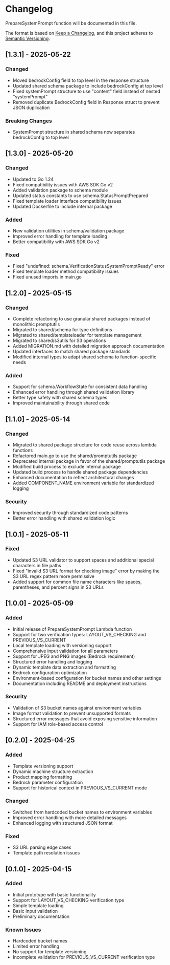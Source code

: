 # Changelog

PrepareSystemPrompt function will be documented in this file.

The format is based on [Keep a Changelog](https://keepachangelog.com/en/1.0.0/),
and this project adheres to [Semantic Versioning](https://semver.org/spec/v2.0.0.html).

## [1.3.1] - 2025-05-22

### Changed
- Moved bedrockConfig field to top level in the response structure
- Updated shared schema package to include bedrockConfig at top level
- Fixed systemPrompt structure to use "content" field instead of nested "systemPrompt"
- Removed duplicate BedrockConfig field in Response struct to prevent JSON duplication

### Breaking Changes
- SystemPrompt structure in shared schema now separates bedrockConfig to top level

## [1.3.0] - 2025-05-20

### Changed
- Updated to Go 1.24
- Fixed compatibility issues with AWS SDK Go v2
- Added validation package to schema module
- Updated status constants to use schema.StatusPromptPrepared
- Fixed template loader interface compatibility issues
- Updated Dockerfile to include internal package

### Added
- New validation utilities in schema/validation package
- Improved error handling for template loading
- Better compatibility with AWS SDK Go v2

### Fixed
- Fixed "undefined: schema.VerificationStatusSystemPromptReady" error
- Fixed template loader method compatibility issues
- Fixed unused imports in main.go

## [1.2.0] - 2025-05-15

### Changed
- Complete refactoring to use granular shared packages instead of monolithic promptutils
- Migrated to shared/schema for type definitions
- Migrated to shared/templateloader for template management
- Migrated to shared/s3utils for S3 operations
- Added MIGRATION.md with detailed migration approach documentation
- Updated interfaces to match shared package standards
- Modified internal types to adapt shared schema to function-specific needs

### Added
- Support for schema.WorkflowState for consistent data handling
- Enhanced error handling through shared validation library
- Better type safety with shared schema types
- Improved maintainability through shared code

## [1.1.0] - 2025-05-14

### Changed
- Migrated to shared package structure for code reuse across lambda functions
- Refactored main.go to use the shared/promptutils package
- Deprecated internal package in favor of the shared/promptutils package
- Modified build process to exclude internal package
- Updated build process to handle shared package dependencies
- Enhanced documentation to reflect architectural changes
- Added COMPONENT_NAME environment variable for standardized logging

### Security
- Improved security through standardized code patterns
- Better error handling with shared validation logic

## [1.0.1] - 2025-05-11

### Fixed
- Updated S3 URL validator to support spaces and additional special characters in file paths
- Fixed "invalid S3 URL format for checking image" error by making the S3 URL regex pattern more permissive
- Added support for common file name characters like spaces, parentheses, and percent signs in S3 URLs

## [1.0.0] - 2025-05-09

### Added
- Initial release of PrepareSystemPrompt Lambda function
- Support for two verification types: LAYOUT_VS_CHECKING and PREVIOUS_VS_CURRENT
- Local template loading with versioning support
- Comprehensive input validation for all parameters
- Support for JPEG and PNG images (Bedrock requirement)
- Structured error handling and logging
- Dynamic template data extraction and formatting
- Bedrock configuration optimization
- Environment-based configuration for bucket names and other settings
- Documentation including README and deployment instructions

### Security
- Validation of S3 bucket names against environment variables
- Image format validation to prevent unsupported formats
- Structured error messages that avoid exposing sensitive information
- Support for IAM role-based access control

## [0.2.0] - 2025-04-25

### Added
- Template versioning support
- Dynamic machine structure extraction
- Product mapping formatting
- Bedrock parameter configuration
- Support for historical context in PREVIOUS_VS_CURRENT mode

### Changed
- Switched from hardcoded bucket names to environment variables
- Improved error handling with more detailed messages
- Enhanced logging with structured JSON format

### Fixed
- S3 URL parsing edge cases
- Template path resolution issues

## [0.1.0] - 2025-04-15

### Added
- Initial prototype with basic functionality
- Support for LAYOUT_VS_CHECKING verification type
- Simple template loading
- Basic input validation
- Preliminary documentation

### Known Issues
- Hardcoded bucket names
- Limited error handling
- No support for template versioning
- Incomplete validation for PREVIOUS_VS_CURRENT verification type